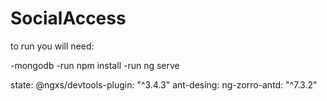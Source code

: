 # SocialAccess

to run you will need:

-mongodb
-run npm install
-run ng serve

state: @ngxs/devtools-plugin: "^3.4.3"
ant-desing: ng-zorro-antd: "^7.3.2"
